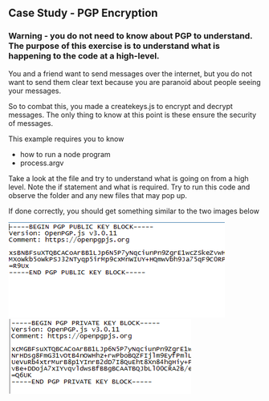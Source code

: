 ## Case Study - PGP Encryption

### Warning - you do not need to know about PGP to understand.  The purpose of this exercise is to understand what is happening to the code at a high-level.

You and a friend want to send messages over the internet, but you do not want to send them clear text because you are paranoid about people seeing your messages.

So to combat this, you made a createkeys.js to encrypt and decrypt messages.  The only thing to know at this point is these ensure the security of messages.  

This example requires you to know
- how to run a node program
- process.argv

Take a look at the file and try to understand what is going on from a high level.  Note the if statement and what is required.  Try to run this code and observe the folder and any new files that may pop up.

If done correctly, you should get something similar to the two images below

![Public_Key](images/publickey.PNG)
![Private_Key](images/privatekey.PNG)

